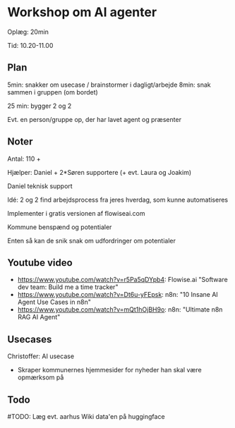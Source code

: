 # Workshop om AI agenter

Oplæg: 20min

Tid: 10.20-11.00

## Plan

5min: snakker om usecase / brainstormer i dagligt/arbejde
8min: snak sammen i gruppen (om bordet)

25 min: bygger 2 og 2

Evt. en person/gruppe op, der har lavet agent og præsenter 

## Noter

Antal: 110 +

Hjælper: Daniel + 2*Søren supportere (+ evt. Laura og Joakim)

Daniel teknisk support


Idé: 2 og 2 find arbejdsprocess fra jeres hverdag, som kunne automatiseres

Implementer i gratis versionen af flowiseai.com

Kommune benspænd og potentialer


Enten så kan de snik snak om udfordringer om potentialer


## Youtube video

- https://www.youtube.com/watch?v=r5Pa5qDYpb4: Flowise.ai "Software dev team: Build me a time tracker"
- https://www.youtube.com/watch?v=Dt6u-yFEpsk: n8n: "10 Insane AI Agent Use Cases in n8n"
- https://www.youtube.com/watch?v=mQt1hOjBH9o: n8n: "Ultimate n8n RAG AI Agent"

## Usecases

Christoffer: AI usecase

- Skraper kommunernes hjemmesider for nyheder han skal være opmærksom på 

## Todo

#TODO:
Læg evt. aarhus Wiki data'en på huggingface